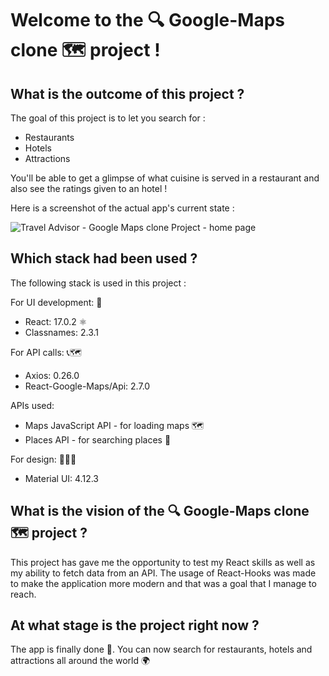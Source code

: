 # Welcome to the 🔍 Google-Maps clone 🗺 project !

## What is the outcome of this project ?

The goal of this project is to let you search for :

- Restaurants
- Hotels
- Attractions

You'll be able to get a glimpse of what cuisine is served in a restaurant and also see the ratings given to an hotel !

Here is a screenshot of the actual app's current state :

![Travel Advisor - Google Maps clone Project - home page](https://user-images.githubusercontent.com/61510923/155578633-bd5a87ad-bf11-4db9-8a55-dcfa9fc09666.png)

## Which stack had been used ?

The following stack is used in this project :

For UI development: 🔨

- React: 17.0.2 ⚛️
- Classnames: 2.3.1

For API calls: 📞🗺

- Axios: 0.26.0
- React-Google-Maps/Api: 2.7.0

APIs used:

- Maps JavaScript API - for loading maps 🗺
- Places API - for searching places 🔦

For design: 👨🏻‍🎨

- Material UI: 4.12.3

## What is the vision of the 🔍 Google-Maps clone 🗺 project ?

This project has gave me the opportunity to test my React skills as well as my ability to fetch data from an API. The usage of React-Hooks was made to make the application more modern and that was a goal that I manage to reach.

## At what stage is the project right now ?

The app is finally done 🥳. You can now search for restaurants, hotels and attractions all around the world 🌍
